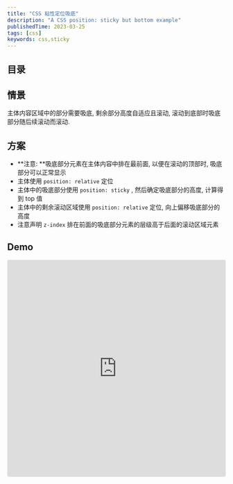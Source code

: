 ```yaml
---
title: "CSS 粘性定位吸底"
description: "A CSS position: sticky but bottom example"
publishedTime: 2023-03-25
tags: [css]
keywords: css,sticky
---
```


## 目录

## 情景

主体内容区域中的部分需要吸底, 剩余部分高度自适应且滚动, 滚动到底部时吸底部分随后续滚动而滚动.

## 方案

- **注意: **吸底部分元素在主体内容中排在最前面, 以便在滚动的顶部时, 吸底部分可以正常显示
- 主体使用 `position: relative` 定位
- 主体中的吸底部分使用 `position: sticky` , 然后确定吸底部分的高度, 计算得到 top 值
- 主体中的剩余滚动区域使用 `position: relative` 定位, 向上偏移吸底部分的高度
- 注意声明 `z-index` 排在前面的吸底部分元素的层级高于后面的滚动区域元素

## Demo

<iframe src="https://codesandbox.io/embed/daily-css-e0t4ur?autoresize=1&fontsize=14&hidenavigation=0&initialpath=/practice/20230325-粘性定位吸底.html&module=/practice/20230325-粘性定位吸底.html&theme=dark&view=preview"
  style="width:100%; height:500px; border:0; border-radius: 4px; overflow:hidden;"
  title="daily-css"
  allow="accelerometer; ambient-light-sensor; camera; encrypted-media; geolocation; gyroscope; hid; microphone; midi; payment; usb; vr; xr-spatial-tracking"
  sandbox="allow-forms allow-modals allow-popups allow-presentation allow-same-origin allow-scripts"
></iframe>
